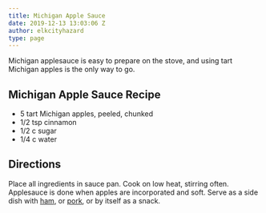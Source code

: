 ```yaml
---
title: Michigan Apple Sauce
date: 2019-12-13 13:03:06 Z
author: elkcityhazard
type: page
---
```


Michigan applesauce is easy to prepare on the stove, and using tart Michigan apples is the only way to go.

## Michigan Apple Sauce Recipe

  * 5 tart Michigan apples, peeled, chunked
  * 1/2 tsp cinnamon
  * 1/2 c sugar
  * 1/4 c water

## Directions

Place all ingredients in sauce pan. Cook on low heat, stirring often. Applesauce is done when apples are incorporated and soft. Serve as a side dish with <a href="/wordpress/institutional-recipes-for-200/honey-baked-ham-recipe-for-200/" rel="noopener noreferrer" target="_blank">ham</a>, or <a href="/wordpress/easy-pork-recipes/" rel="noopener noreferrer" target="_blank">pork</a>, or by itself as a snack.